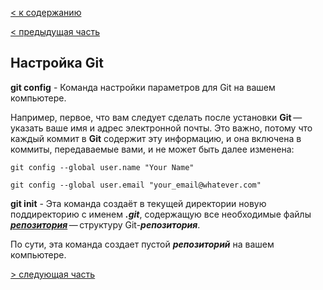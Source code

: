 [< к содержанию](./readme.md)

[< предыдущая часть](./GIT.md)

## Настройка Git

**git config** - Команда настройки параметров для Git на вашем компьютере.

Например, первое, что вам следует сделать после установки **Git** — указать ваше имя и адрес электронной почты. Это важно, потому что каждый коммит в **Git** содержит эту информацию, и она включена в коммиты, передаваемые вами, и не может быть далее изменена:

```bash-
git config --global user.name "Your Name"

git config --global user.email "your_email@whatever.com"
```

**git init** - Эта команда создаёт в текущей директории новую поддиректорию с именем ***.git***, содержащую все необходимые файлы ***[репозитория](./reposit.md)*** — структуру Git-***репозитория***.

По сути, эта команда создает пустой ***репозиторий*** на вашем компьютере.

[> следующая часть](./add.md)